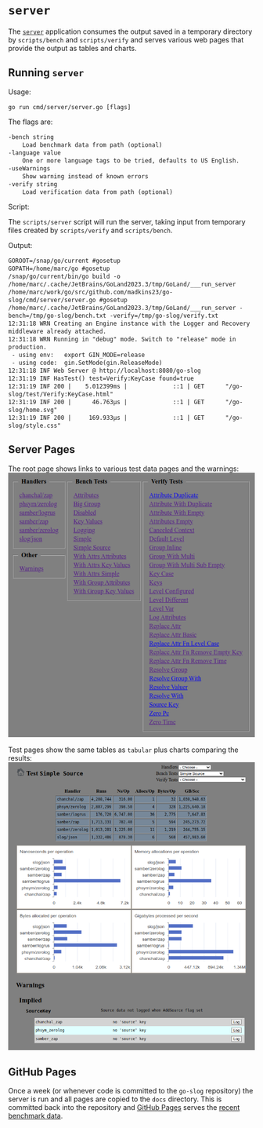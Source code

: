 # `server`

The [`server`](../cmd/server/server.go) application consumes the output saved in a temporary directory by
`scripts/bench` and `scripts/verify` and serves various web pages
that provide the output as tables and charts.

## Running `server`

Usage:

	go run cmd/server/server.go [flags]

The flags are:

	-bench string
	    Load benchmark data from path (optional)
	-language value
	    One or more language tags to be tried, defaults to US English.
	-useWarnings
	    Show warning instead of known errors
	-verify string
	    Load verification data from path (optional)

Script:

The `scripts/server` script will run the server,
taking input from temporary files created by `scripts/verify` and `scripts/bench`.

Output:

```
GOROOT=/snap/go/current #gosetup
GOPATH=/home/marc/go #gosetup
/snap/go/current/bin/go build -o /home/marc/.cache/JetBrains/GoLand2023.3/tmp/GoLand/___run_server /home/marc/work/go/src/github.com/madkins23/go-slog/cmd/server/server.go #gosetup
/home/marc/.cache/JetBrains/GoLand2023.3/tmp/GoLand/___run_server -bench=/tmp/go-slog/bench.txt -verify=/tmp/go-slog/verify.txt
12:31:18 WRN Creating an Engine instance with the Logger and Recovery middleware already attached.
12:31:18 WRN Running in "debug" mode. Switch to "release" mode in production.
 - using env:   export GIN_MODE=release
 - using code:  gin.SetMode(gin.ReleaseMode)
12:31:18 INF Web Server @ http://localhost:8080/go-slog
12:31:19 INF HasTest() test=Verify:KeyCase found=true
12:31:19 INF 200 |    5.012399ms |             ::1 | GET      "/go-slog/test/Verify:KeyCase.html"
12:31:19 INF 200 |      46.763µs |             ::1 | GET      "/go-slog/home.svg"
12:31:19 INF 200 |     169.933µs |             ::1 | GET      "/go-slog/style.css"
```

## Server Pages

The root page shows links to various test data pages and the warnings:
![The root page shows links to various test data pages and the warnings.](images/root.png)

Test pages show the same tables as `tabular` plus charts comparing the results:
![Test pages show the same tables as `tabular` plus charts comparing the results.](images/test.png)

## GitHub Pages

Once a week (or whenever code is committed to the `go-slog` repository)
the server is run and all pages are copied to the `docs` directory.
This is committed back into the repository and
[GitHub Pages](https://pages.github.com/) serves the
[recent benchmark data](https://madkins23.github.io/go-slog/index.html).
